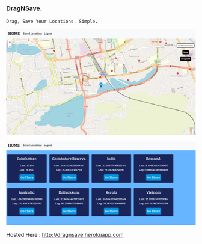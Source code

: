 ### DragNSave.

```
Drag, Save Your Locations. Simple.
```

![Oops! Image Not Found.](https://github.com/manosriram/dragNsave/blob/master/Assets/Screenshot%202019-05-10%20at%204.21.41%20PM.png)

![Oops! Image Not Found.](https://github.com/manosriram/dragNsave/blob/master/Assets/Two.png)

Hosted Here : http://dragnsave.herokuapp.com
